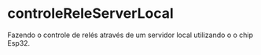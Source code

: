 # controleReleServerLocal
Fazendo o controle de relés através de um servidor local utilizando o o chip Esp32.
